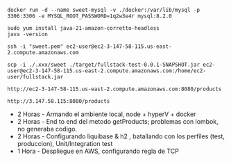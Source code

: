 ```
docker run -d --name sweet-mysql -v ./docker:/var/lib/mysql -p 3306:3306 -e MYSQL_ROOT_PASSWORD=1q2w3e4r mysql:8.2.0
```

```
sudo yum install java-21-amazon-corretto-headless
java -version
```

```
ssh -i "sweet.pem" ec2-user@ec2-3-147-58-115.us-east-2.compute.amazonaws.com

scp -i ./.xxx/sweet ./target/fullstack-test-0.0.1-SNAPSHOT.jar ec2-user@ec2-3-147-58-115.us-east-2.compute.amazonaws.com:/home/ec2-user/fullstack.jar
```

```
http://ec2-3-147-58-115.us-east-2.compute.amazonaws.com:8080/products

http://3.147.58.115:8080/products
```


- 2 Horas - Armando el ambiente local, node + hyperV + docker
- 2 Horas - End to end del metodo getProducts; problemas con lombok, no generaba codigo. 
- 2 Horas - Configurando liquibase & h2 , batallando con los perfiles (test, produccion), Unit/Integration test
- 1 Hora  - Despliegue en AWS, configurando regla de TCP